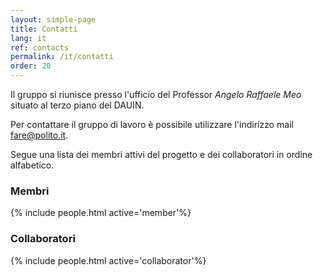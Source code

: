 ```yaml
---
layout: simple-page
title: Contatti
lang: it
ref: contacts 
permalink: /it/contatti
order: 20
---
```


Il gruppo si riunisce presso l'ufficio del Professor *Angelo Raffaele Meo* situato al
terzo piano del DAUIN. 

Per contattare il gruppo di lavoro è possibile utilizzare l'indirizzo mail <a
href="mailto:fare@polito.it">fare@polito.it</a>.

Segue una lista dei membri attivi del progetto e dei collaboratori in
ordine alfabetico.

### Membri 
{% include people.html active='member'%}

### Collaboratori
{% include people.html active='collaborator'%}
